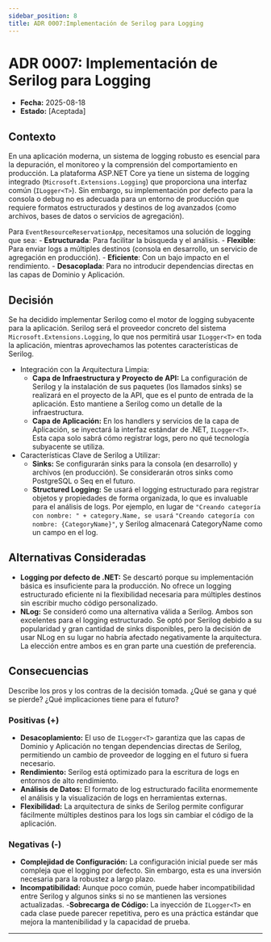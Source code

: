 ```yaml
---
sidebar_position: 8
title: ADR 0007:Implementación de Serilog para Logging
---
```


# ADR 0007:  Implementación de Serilog para Logging

* **Fecha:** 2025-08-18
* **Estado:** [Aceptada]

## Contexto

En una aplicación moderna, un sistema de logging robusto es esencial para la depuración, el monitoreo y la comprensión del comportamiento en producción. La plataforma ASP.NET Core ya tiene un sistema de logging integrado (`Microsoft.Extensions.Logging`) que proporciona una interfaz común (`ILogger<T>`). Sin embargo, su implementación por defecto para la consola o debug no es adecuada para un entorno de producción que requiere formatos estructurados y destinos de log avanzados (como archivos, bases de datos o servicios de agregación).

Para `EventResourceReservationApp`, necesitamos una solución de logging que sea:
    - **Estructurada**: Para facilitar la búsqueda y el análisis.
    - **Flexible**: Para enviar logs a múltiples destinos (consola en desarrollo, un servicio de agregación en producción).
    - **Eficiente**: Con un bajo impacto en el rendimiento.
    - **Desacoplada**: Para no introducir dependencias directas en las capas de Dominio y Aplicación.

## Decisión

Se ha decidido implementar Serilog como el motor de logging subyacente para la aplicación. Serilog será el proveedor concreto del sistema `Microsoft.Extensions.Logging`, lo que nos permitirá usar `ILogger<T>` en toda la aplicación, mientras aprovechamos las potentes características de Serilog.

- Integración con la Arquitectura Limpia:
    - **Capa de Infraestructura y Proyecto de API:** La configuración de Serilog y la instalación de sus paquetes (los llamados sinks) se realizará en el proyecto de la API, que es el punto de entrada de la aplicación. Esto mantiene a Serilog como un detalle de la infraestructura.
    - **Capa de Aplicación:** En los handlers y servicios de la capa de Aplicación, se inyectará la interfaz estándar de .NET, `ILogger<T>`. Esta capa solo sabrá cómo registrar logs, pero no qué tecnología subyacente se utiliza.
- Características Clave de Serilog a Utilizar:
    - **Sinks:** Se configurarán sinks para la consola (en desarrollo) y archivos (en producción). Se considerarán otros sinks como PostgreSQL o Seq en el futuro.
    - **Structured Logging:** Se usará el logging estructurado para registrar objetos y propiedades de forma organizada, lo que es invaluable para el análisis de logs. Por ejemplo, en lugar de `"Creando categoría con nombre: " + category.Name, se usará` `"Creando categoría con nombre: {CategoryName}"`, y Serilog almacenará CategoryName como un campo en el log.

## Alternativas Consideradas

- **Logging por defecto de .NET:** Se descartó porque su implementación básica es insuficiente para la producción. No ofrece un logging estructurado eficiente ni la flexibilidad necesaria para múltiples destinos sin escribir mucho código personalizado.
- **NLog:** Se consideró como una alternativa válida a Serilog. Ambos son excelentes para el logging estructurado. Se optó por Serilog debido a su popularidad y gran cantidad de sinks disponibles, pero la decisión de usar NLog en su lugar no habría afectado negativamente la arquitectura. La elección entre ambos es en gran parte una cuestión de preferencia.

## Consecuencias

Describe los pros y los contras de la decisión tomada. ¿Qué se gana y qué se pierde? ¿Qué implicaciones tiene para el futuro?

### Positivas (+)
- **Desacoplamiento:** El uso de `ILogger<T>` garantiza que las capas de Dominio y Aplicación no tengan dependencias directas de Serilog, permitiendo un cambio de proveedor de logging en el futuro si fuera necesario.
- **Rendimiento:** Serilog está optimizado para la escritura de logs en entornos de alto rendimiento.
- **Análisis de Datos:** El formato de log estructurado facilita enormemente el análisis y la visualización de logs en herramientas externas.
- **Flexibilidad:** La arquitectura de sinks de Serilog permite configurar fácilmente múltiples destinos para los logs sin cambiar el código de la aplicación.

### Negativas (-)
- **Complejidad de Configuración:** La configuración inicial puede ser más compleja que el logging por defecto. Sin embargo, esta es una inversión necesaria para la robustez a largo plazo.
- **Incompatibilidad:** Aunque poco común, puede haber incompatibilidad entre Serilog y algunos sinks si no se mantienen las versiones actualizadas.
-**Sobrecarga de Código:** La inyección de `ILogger<T>` en cada clase puede parecer repetitiva, pero es una práctica estándar que mejora la mantenibilidad y la capacidad de prueba.

---